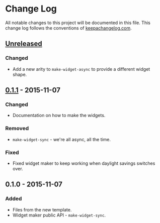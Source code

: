 # Change Log
All notable changes to this project will be documented in this file. This change log follows the conventions of [keepachangelog.com](http://keepachangelog.com/).

## [Unreleased][unreleased]
### Changed
- Add a new arity to `make-widget-async` to provide a different widget shape.

## [0.1.1] - 2015-11-07
### Changed
- Documentation on how to make the widgets.

### Removed
- `make-widget-sync` - we're all async, all the time.

### Fixed
- Fixed widget maker to keep working when daylight savings switches over.

## 0.1.0 - 2015-11-07
### Added
- Files from the new template.
- Widget maker public API - `make-widget-sync`.

[unreleased]: https://github.com/your-name/flow-labeller/compare/0.1.1...HEAD
[0.1.1]: https://github.com/your-name/flow-labeller/compare/0.1.0...0.1.1
